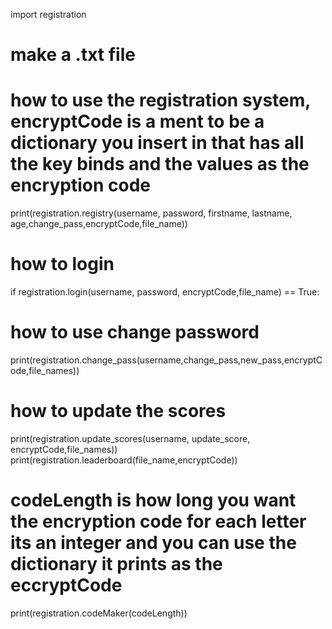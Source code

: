 import registration
# make a .txt file
# how to use the registration system, encryptCode is a ment to be a dictionary you insert in that has all the key binds and the values as the encryption code 
print(registration.registry(username, password, firstname, lastname, age,change_pass,encryptCode,file_name))
# how to login
if registration.login(username, password, encryptCode,file_name) == True:
# how to use change password
print(registration.change_pass(username,change_pass,new_pass,encryptCode,file_names))
# how to update the scores
print(registration.update_scores(username, update_score, encryptCode,file_names))
print(registration.leaderboard(file_name,encryptCode))
# codeLength is how long you want the encryption code for each letter its an integer and you can use the dictionary it prints as the eccryptCode
print(registration.codeMaker(codeLength))
